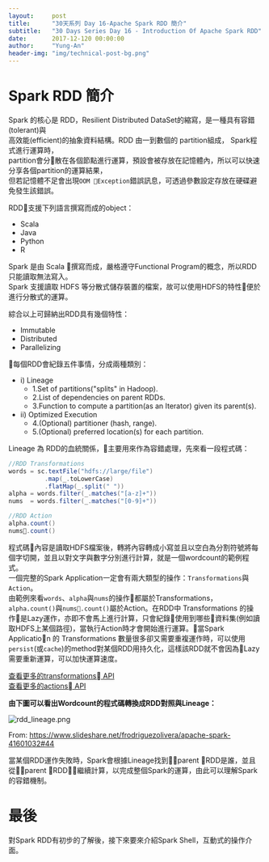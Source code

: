 ```yaml
---
layout:     post
title:      "30天系列 Day 16-Apache Spark RDD 簡介"
subtitle:   "30 Days Series Day 16 - Introduction Of Apache Spark RDD"
date:       2017-12-120 00:00:00
author:     "Yung-An"
header-img: "img/technical-post-bg.png"
---
```


# Spark RDD 簡介

Spark 的核心是 RDD，Resilient Distributed DataSet的縮寫，是一種具有容錯(tolerant)與    
高效能(efficient)的抽象資料結構。RDD 由一到數個的 partition組成， Spark程式進行運算時，    
partition會分散在各個節點進行運算，預設會被存放在記憶體內，所以可以快速分享各個partition的運算結果，    
但若記憶體不足會出現`OOM Exception`錯誤訊息，可透過參數設定存放在硬碟避免發生該錯誤。    

RDD支援下列語言撰寫而成的object：

* Scala
* Java
* Python
* R

Spark 是由 Scala 撰寫而成，嚴格遵守Functional Program的概念，所以RDD只能讀取無法寫入。    
Spark 支援讀取 HDFS 等分散式儲存裝置的檔案，故可以使用HDFS的特性便於進行分散式的運算。

綜合以上可歸納出RDD具有幾個特性：

* Immutable
* Distributed
* Parallelizing

每個RDD會紀錄五件事情，分成兩種類別：
* i) Lineage
  * 1.Set of partitions("splits" in Hadoop).
  * 2.List of dependencies on parent RDDs.
  * 3.Function to compute a partition(as an Iterator) given its parent(s).
* ii) Optimized Execution
  * 4.(Optional) partitioner (hash, range).
  * 5.(Optional) preferred location(s) for each partition.

Lineage 為 RDD的血統關係，主要用來作為容錯處理，先來看一段程式碼：

```scala
//RDD Transformations
words = sc.textFile("hdfs://large/file")
          .map(_.toLowerCase)
          .flatMap(_.split(" "))
alpha = words.filter(_.matches("[a-z]+"))
nums  = words.filter(_.matches("[0-9]+"))

//RDD Action
alpha.count()
nums.count()
```

程式碼內容是讀取HDFS檔案後，轉將內容轉成小寫並且以空白為分割符號將每個字切開，並且以對文字與數字分別進行計算，就是一個wordcount的範例程式。    
一個完整的Spark Application一定會有兩大類型的操作：`Transformations`與`Action`。    
由範例來看`words`、`alpha`與`nums`的操作都屬於Transformations，`alpha.count()`與`nums.count()`屬於Action。在RDD中 Transformations 的操作是Lazy運作，亦即不會馬上進行計算，只會紀錄使用到哪些資料集(例如讀取HDFS上某個路徑)，當執行Action時才會開始進行運算。當Spark Application 的 Transformations 數量很多卻又需要重複運作時，可以使用`persist`(或`cache`)的method對某個RDD用持久化，這樣該RDD就不會因為Lazy需要重新運算，可以加快運算速度。

[查看更多的transformations API][transformations_api]    
[查看更多的actions API][actions_api]

**由下圖可以看出Wordcount的程式碼轉換成RDD對照與Lineage：**

![rdd_lineage.png](https://raw.githubusercontent.com/mathsigit/blog_page/gh-pages/img/30_days/rdd_lineage.png)

From: https://www.slideshare.net/frodriguezolivera/apache-spark-41601032#44

當某個RDD運作失敗時，Spark會根據Lineage找到parent RDD是誰，並且從parent RDD繼續計算，以完成整個Spark的運算，由此可以理解Spark的容錯機制。

# 最後

對Spark RDD有初步的了解後，接下來要來介紹Spark Shell，互動式的操作介面。

[transformations_api]: https://spark.apache.org/docs/2.2.0/rdd-programming-guide.html#transformations
[actions_api]: https://spark.apache.org/docs/2.2.0/rdd-programming-guide.html#actions
